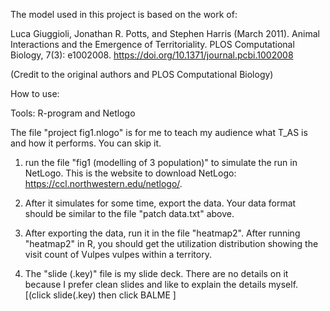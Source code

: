 The model used in this project is based on the work of:

Luca Giuggioli, Jonathan R. Potts, and Stephen Harris (March 2011). Animal Interactions and the Emergence of Territoriality. PLOS Computational Biology, 7(3): e1002008.
https://doi.org/10.1371/journal.pcbi.1002008

(Credit to the original authors and PLOS Computational Biology)



How to use:

Tools: R-program and Netlogo

The file "project fig1.nlogo" is for me to teach my audience what T_AS is and how it performs. You can skip it.

1. run the file "fig1 (modelling of 3 population)" to simulate the run in NetLogo. This is the website to download NetLogo: https://ccl.northwestern.edu/netlogo/.

2. After it simulates for some time, export the data. Your data format should be similar to the file "patch data.txt" above.

3. After exporting the data, run it in the file "heatmap2". After running "heatmap2" in R, you should get the utilization distribution showing the visit count of Vulpes vulpes within a territory.

4. The "slide (.key)" file is my slide deck. There are no details on it because I prefer clean slides and like to explain the details myself. [(click slide(.key) then click BALME ]

